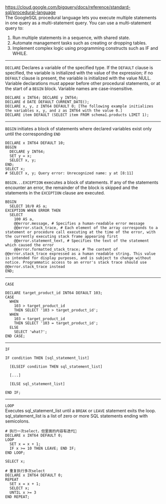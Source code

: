 https://cloud.google.com/bigquery/docs/reference/standard-sql/procedural-language  
The GoogleSQL procedural language lets you execute multiple statements in one query as a multi-statement query. You can use a multi-statement query to:  
1. Run multiple statements in a sequence, with shared state. 
2. Automate management tasks such as creating or dropping tables. 
3. Implement complex logic using programming constructs such as IF and WHILE.

---

```DECLARE```
Declares a variable of the specified type. If the ```DEFAULT``` clause is specified, the variable is initialized with the value of the expression; if no ```DEFAULT``` clause is present, the variable is initialized with the value NULL.  
Variable declarations must appear before other procedural statements, or at the start of a ```BEGIN``` block. Variable names are case-insensitive. 
```
DECLARE x INT64; DECLARE y INT64;  
DECLARE d DATE DEFAULT CURRENT_DATE(); 
DECLARE x, y, z INT64 DEFAULT 0; [The following example initializes the variables x, y, and z as INT64 with the value 0.] 
DECLARE item DEFAULT (SELECT item FROM schema1.products LIMIT 1); 
```

---

```BEGIN``` initiates a block of statements where declared variables exist only until the corresponding ```END```  
```
DECLARE x INT64 DEFAULT 10; 
BEGIN 
  DECLARE y INT64; 
  SET y = x; 
  SELECT x, y; 
END; 
SELECT x; 
# SELECT x, y; Query error: Unrecognized name: y at [8:11]
```
```BEGIN...EXCEPTION``` executes a block of statements. If any of the statements encounter an error, the remainder of the block is skipped and the statements in the ```EXCEPTION``` clause are executed.  
```
BEGIN 
  SELECT 10/0 AS a; 
EXCEPTION WHEN ERROR THEN 
  SELECT  
    100 AS a, 
    @@error.message, # Specifies a human-readable error message 
    @@error.stack_trace, # Each element of the array corresponds to a statement or procedure call executing at the time of the error, with the currently executing stack frame appearing first 
    @@error.statement_text, # Specifies the text of the statement which caused the error 
    @@error.formatted_stack_trace; # The content of @@error.stack_trace expressed as a human readable string. This value is intended for display purposes, and is subject to change without notice. Programmatic access to an error's stack trace should use @@error.stack_trace instead 
END; 
```

---

```CASE```  
```
DECLARE target_product_id INT64 DEFAULT 103;
CASE
  WHEN
    103 > target_product_id
    THEN SELECT '103 > target_product_id';
  WHEN
    103 = target_product_id
    THEN SELECT '103 = target_product_id';
  ELSE
    SELECT 'what?';
END CASE;
```

---

```IF```  
```
IF condition THEN [sql_statement_list] 

  [ELSEIF condition THEN sql_statement_list] 

  [...] 

  [ELSE sql_statement_list] 

END IF;
```

---

```LOOP```  
Executes sql_statement_list until a ```BREAK``` or ```LEAVE``` statement exits the loop. sql_statement_list is a list of zero or more SQL statements ending with semicolons.  
```
# 执行一次select，但里面的内容有迭代🔁
DECLARE x INT64 DEFAULT 0; 
LOOP 
  SET x = x + 1; 
  IF x >= 10 THEN LEAVE; END IF; 
END LOOP; 

SELECT x;
```
```
# 重复执行多次select
DECLARE x INT64 DEFAULT 0; 
REPEAT 
  SET x = x + 1; 
  SELECT x; 
  UNTIL x >= 3 
END REPEAT; 
```
